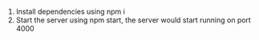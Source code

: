 1. Install dependencies using npm i
2. Start the server using npm start, the server would start running on port 4000

